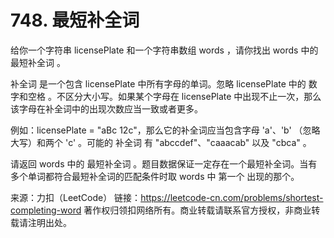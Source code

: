 # 748. 最短补全词

给你一个字符串 licensePlate 和一个字符串数组 words ，请你找出 words 中的 最短补全词 。

补全词 是一个包含 licensePlate 中所有字母的单词。忽略 licensePlate 中的 数字和空格 。不区分大小写。如果某个字母在 licensePlate 中出现不止一次，那么该字母在补全词中的出现次数应当一致或者更多。

例如：licensePlate = "aBc 12c"，那么它的补全词应当包含字母 'a'、'b' （忽略大写）和两个 'c' 。可能的 补全词 有 "abccdef"、"caaacab" 以及 "cbca" 。

请返回 words 中的 最短补全词 。题目数据保证一定存在一个最短补全词。当有多个单词都符合最短补全词的匹配条件时取 words 中 第一个 出现的那个。

来源：力扣（LeetCode）
链接：https://leetcode-cn.com/problems/shortest-completing-word
著作权归领扣网络所有。商业转载请联系官方授权，非商业转载请注明出处。